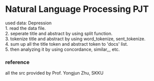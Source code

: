 <h1> Natural Language Processing PJT </h1>
used data: Depression <br>
1. read the data file. <br>
2. seperate title and abstract by using split function. <br>
3. tokenize title and abstract by using word_tokenize, sent_tokenize. <br>
4. sum up all the title token and abstract token to 'docs' list. <br>
5. then analyzing it by using concordance, similar,,, etc. <br>
<h3> reference </h3>
all the src provided by Prof. Yongjun Zhu, SKKU
